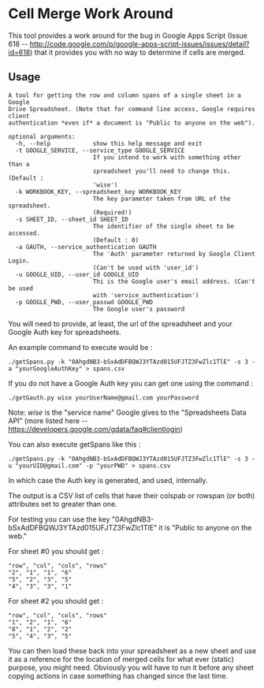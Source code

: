 Cell Merge Work Around
===================

This tool provides a work around for the bug in Google Apps Script (Issue 618 -- http://code.google.com/p/google-apps-script-issues/issues/detail?id=618) that it provides you with no way to determine if cells are merged. 

Usage
------

	A tool for getting the row and column spans of a single sheet in a Google
	Drive Spreadsheet. (Note that for command line access, Google requires client
	authentication *even if* a document is "Public to anyone on the web").

	optional arguments:
	  -h, --help            show this help message and exit
	  -t GOOGLE_SERVICE, --service_type GOOGLE_SERVICE
	                        If you intend to work with something other than a
	                        spreadsheet you'll need to change this. (Default :
	                        'wise')
	  -k WORKBOOK_KEY, --spreadsheet_key WORKBOOK_KEY
	                        The key parameter taken from URL of the spreadsheet.
	                        (Required!)
	  -s SHEET_ID, --sheet_id SHEET_ID
	                        The identifier of the single sheet to be accessed.
	                        (Default : 0)
	  -a GAUTH, --service_authentication GAUTH
	                        The 'Auth' parameter returned by Google Client Login.
	                        (Can't be used with 'user_id')
	  -u GOOGLE_UID, --user_id GOOGLE_UID
	                        Thi is the Google user's email address. (Can't be used
	                        with 'service_authentication')
	  -p GOOGLE_PWD, --user_passwd GOOGLE_PWD
	                        The Google user's password
	
You will need to provide, at least, the url of the spreadsheet and your Google Auth key for spreadsheets.

An example command to execute would be :

	./getSpans.py -k "0AhgdNB3-bSxAdDFBQWJ3YTAzd015UFJTZ3FwZlc1TlE" -s 3 -a "yourGoogleAuthKey" > spans.csv

If you do not have a Google Auth key you can get one using the command :

	./getGauth.py wise yourUserName@gmail.com yourPassword

Note:  *wise* is the "service name" Google gives to the "Spreadsheets Data API" (more listed here -- https://developers.google.com/gdata/faq#clientlogin)


You can also execute getSpans like this : 

	./getSpans.py -k "0AhgdNB3-bSxAdDFBQWJ3YTAzd015UFJTZ3FwZlc1TlE" -s 3 -u "yourUID@gmail.com" -p "yourPWD" > spans.csv
	
In which case the Auth key is generated, and used, internally.

The output is a CSV list of cells that have their colspab or rowspan (or both) attributes set to greater than one.

For testing you can use the key "0AhgdNB3-bSxAdDFBQWJ3YTAzd015UFJTZ3FwZlc1TlE" it is "Public to anyone on the web."

For sheet #0 you should get :

	"row", "col", "cols", "rows"
	"2", "1", "1", "6"
	"5", "2", "3", "5"
	"4", "3", "3", "1"

For sheet #2 you should get :

	"row", "col", "cols", "rows"
	"1", "2", "1", "6"
	"8", "1", "2", "2"
	"5", "4", "3", "5"

You can then load these back into your spreadsheet as a new sheet and use it as a reference for the location of merged cells for what ever (static) purpose, you might need.  Obviously you will have to run it before any sheet copying actions in case something has changed since the last time.



